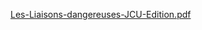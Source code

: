 [Les-Liaisons-dangereuses-JCU-Edition.pdf](https://github.com/user-attachments/files/21572418/Les-Liaisons-dangereuses-JCU-Edition.pdf)
